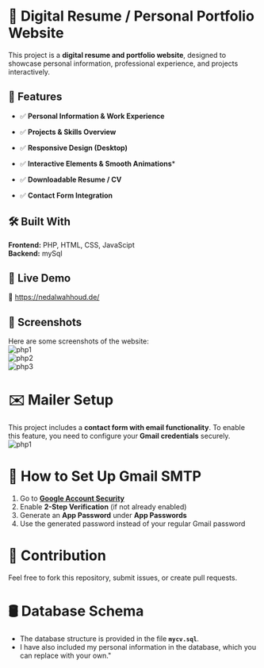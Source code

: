 

# 🚀 Digital Resume / Personal Portfolio Website
This project is a **digital resume and portfolio website**, designed to showcase personal information, professional experience, and projects interactively.

## 🌟 Features

- ✅ **Personal Information & Work Experience**

- ✅ **Projects & Skills Overview**

- ✅ **Responsive Design (Desktop)**

- ✅ **Interactive Elements & Smooth Animations***

- ✅ **Downloadable Resume / CV**

- ✅ **Contact Form Integration**

## 🛠️ Built With
  **Frontend:** PHP, HTML, CSS, JavaScipt</br>
  **Backend:** mySql
## 🎯 Live Demo
🔗 https://nedalwahhoud.de/
## 📸 Screenshots
Here are some screenshots of the website:</br>
![php1](https://github.com/user-attachments/assets/b3ac8ada-0ad6-43f0-942b-0edcdd611b66)</br>
![php2](https://github.com/user-attachments/assets/de7a05ef-81dc-4c56-a8af-48cb7d6fb101)</br>
![php3](https://github.com/user-attachments/assets/2383e444-2d8f-4b0b-82da-f64c0a4e043f)</br>
# ✉️ Mailer Setup  
This project includes a **contact form with email functionality**. To enable this feature, you need to configure your **Gmail credentials** securely.  
![php1](https://github.com/user-attachments/assets/6633dde7-570e-4657-8113-2818f66aa653)

# 🔧 How to Set Up Gmail SMTP  
1. Go to **[Google Account Security](https://myaccount.google.com/security)**  
2. Enable **2-Step Verification** (if not already enabled)  
3. Generate an **App Password** under **App Passwords**  
4. Use the generated password instead of your regular Gmail password
# 🤝 Contribution
Feel free to fork this repository, submit issues, or create pull requests.
# 🛢️ Database Schema  
- The database structure is provided in the file **`mycv.sql`**. 
- I have also included my personal information in the database, which you can replace with your own."




